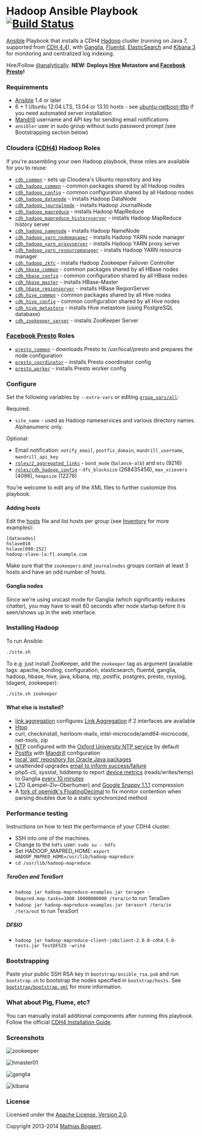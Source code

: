 Hadoop Ansible Playbook [![Build Status](https://travis-ci.org/analytically/hadoop-ansible.png)](https://travis-ci.org/analytically/hadoop-ansible)
=======================

[Ansible](http://www.ansibleworks.com/) Playbook that installs a CDH4 [Hadoop](http://hadoop.apache.org/)
cluster (running on Java 7, supported from [CDH 4.4](http://www.cloudera.com/content/cloudera-content/cloudera-docs/CDH4/latest/CDH4-Release-Notes/Whats_New_in_4-4.html)),
with [Ganglia](http://ganglia.sourceforge.net/), [Fluentd](http://fluentd.org/), [ElasticSearch](http://www.elasticsearch.org/)
and [Kibana 3](http://www.elasticsearch.org/overview/kibana/) for monitoring and centralized log indexing.

Hire/Follow [@analytically](http://twitter.com/analytically). **NEW: Deploys [Hive](http://hive.apache.org) Metastore and [Facebook Presto](http://prestodb.io)!**

### Requirements

  - [Ansible](http://www.ansibleworks.com/) 1.4 or later
  - 6 + 1 Ubuntu 12.04 LTS, 13.04 or 13.10 hosts - see [ubuntu-netboot-tftp](https://github.com/analytically/ubuntu-netboot-tftp) if you need automated server installation
  - [Mandrill](http://mandrill.com/) username and API key for sending email notifications
  - `ansibler` user in sudo group without sudo password prompt (see Bootstrapping section below)

### Cloudera ([CDH4](http://www.cloudera.com/content/support/en/documentation/cdh4-documentation/cdh4-documentation-v4-latest.html)) Hadoop Roles

If you're assembling your own Hadoop playbook, these roles are available for you to reuse:

  - [`cdh_common`](roles/cdh_common/) - sets up Cloudera's Ubuntu repository and key
  - [`cdh_hadoop_common`](roles/cdh_hadoop_common/) - common packages shared by all Hadoop nodes
  - [`cdh_hadoop_config`](roles/cdh_hadoop_config/) - common configuration shared by all Hadoop nodes
  - [`cdh_hadoop_datanode`](roles/cdh_hadoop_datanode/) - installs Hadoop DataNode
  - [`cdh_hadoop_journalnode`](roles/cdh_hadoop_journalnode/) - installs Hadoop JournalNode
  - [`cdh_hadoop_mapreduce`](roles/cdh_hadoop_mapreduce/) - installs Hadoop MapReduce
  - [`cdh_hadoop_mapreduce_historyserver`](roles/cdh_hadoop_mapreduce_historyserver/) - installs Hadoop MapReduce history server
  - [`cdh_hadoop_namenode`](roles/cdh_hadoop_namenode/) - installs Hadoop NameNode
  - [`cdh_hadoop_yarn_nodemanager`](roles/cdh_hadoop_yarn_nodemanager/) - installs Hadoop YARN node manager
  - [`cdh_hadoop_yarn_proxyserver`](roles/cdh_hadoop_yarn_proxyserver/) - installs Hadoop YARN proxy server
  - [`cdh_hadoop_yarn_resourcemanager`](roles/cdh_hadoop_yarn_resourcemanager/) - installs Hadoop YARN resource manager
  - [`cdh_hadoop_zkfc`](roles/cdh_hadoop_zkfc/) - installs Hadoop Zookeeper Failover Controller
  - [`cdh_hbase_common`](roles/cdh_hbase_common/) - common packages shared by all HBase nodes
  - [`cdh_hbase_config`](roles/cdh_hbase_common/) - common configuration shared by all HBase nodes
  - [`cdh_hbase_master`](roles/cdh_hbase_master/) - installs HBase-Master
  - [`cdh_hbase_regionserver`](roles/cdh_hbase_regionserver/) - installs HBase RegionServer
  - [`cdh_hive_common`](roles/cdh_hive_common/) - common packages shared by all Hive nodes
  - [`cdh_hive_config`](roles/cdh_hive_config/) - common configuration shared by all Hive nodes
  - [`cdh_hive_metastore`](roles/cdh_hive_metastore/) - installs Hive metastore (using PostgreSQL database)
  - [`cdh_zookeeper_server`](roles/cdh_zookeeper_server/) - installs ZooKeeper Server

### [Facebook Presto](http://prestodb.io/) Roles

  - [`presto_common`](roles/presto_common/) - downloads Presto to /usr/local/presto and prepares the node configuration
  - [`presto_coordinator`](roles/presto_coordinator/) - installs Presto coordinator config
  - [`presto_worker`](roles/presto_worker/) - installs Presto worker config

### Configure

Set the following variables by `--extra-vars` or editing [`group_vars/all`](group_vars/all):

Required:

- `site_name` - used as Hadoop nameservices and various directory names. Alphanumeric only.

Optional:

- Email notification: `notify_email`, `postfix_domain`, `mandrill_username`, `mandrill_api_key`
- [`roles/2_aggregated_links`](roles/2_aggregated_links/defaults/main.yml) - `bond_mode` (`balance-alb`) and `mtu` (9216)
- [`roles/cdh_hadoop_config`](roles/cdh_hadoop_config/defaults/main.yml) - `dfs_blocksize` (268435456), `max_xcievers` (4096), `heapsize` (12278)

You're welcome to edit any of the XML files to further customize this playbook.

#### Adding hosts

Edit the [hosts](hosts) file and list hosts per group (see [Inventory](http://www.ansibleworks.com/docs/intro_inventory.html) for more examples):

```
[datanodes]
hslave010
hslave[090:252]
hadoop-slave-[a:f].example.com
```

Make sure that the `zookeepers` and `journalnodes` groups contain at least 3 hosts and have an odd number of hosts.

#### Ganglia nodes

Since we're using unicast mode for Ganglia (which significantly reduces chatter), you may have to wait 60 seconds
after node startup before it is seen/shows up in the web interface.

### Installing Hadoop

To run Ansible:

```sh
./site.sh
```

To e.g. just install ZooKeeper, add the `zookeeper` tag as argument (available tags: apache, bonding, configuration,
elasticsearch, fluentd, ganglia, hadoop, hbase, hive, java, kibana, ntp, postfix, postgres, presto, rsyslog, tdagent, zookeeper):

```sh
./site.sh zookeeper
```

#### What else is installed?

  - [link aggregation](roles/2_aggregated_links/templates/interfaces) configures [Link Aggregation](https://help.ubuntu.com/community/UbuntuBonding) if 2 interfaces are available
  - [Htop](http://htop.sourceforge.net/)
  - curl, checkinstall, heirloom-mailx, intel-microcode/amd64-microcode, net-tools, zip
  - [NTP](http://www.ntp.org/) configured with the [Oxford University NTP service](http://www.oucs.ox.ac.uk/network/ntp/) by default
  - [Postfix](http://www.postfix.org/) with [Mandrill](http://mandrill.com/) configuration
  - [local 'apt' repository for Oracle Java packages](https://github.com/flexiondotorg/oab-java6)
  - unattended upgrades [email to inform success/failure](roles/postfix_mandrill/templates/50unattended-upgrades)
  - php5-cli, sysstat, hddtemp to report [device metrics](roles/ganglia_monitor/templates/device-metrics.php)
    (reads/writes/temp) to Ganglia [every 10 minutes](roles/ganglia_monitor/templates/device-metrics.cron.d)
  - LZO (Lempel–Ziv–Oberhumer) and [Google Snappy 1.1.1](https://code.google.com/p/snappy/) compression
  - A [fork of openjdk's FloatingDecimal](https://github.com/airlift/floatingdecimal) to fix monitor contention when parsing doubles due to a static synchronized method

### Performance testing

Instructions on how to test the performance of your CDH4 cluster.

  - SSH into one of the machines.
  - Change to the `hdfs` user: `sudo su - hdfs`
  - Set HADOOP_MAPRED_HOME: `export HADOOP_MAPRED_HOME=/usr/lib/hadoop-mapreduce`
  - `cd /usr/lib/hadoop-mapreduce`

##### TeraGen and TeraSort

  - `hadoop jar hadoop-mapreduce-examples.jar teragen -Dmapred.map.tasks=1000 10000000000 /tera/in` to run TeraGen
  - `hadoop jar hadoop-mapreduce-examples.jar terasort /tera/in /tera/out` to run TeraSort

##### DFSIO

  - `hadoop jar hadoop-mapreduce-client-jobclient-2.0.0-cdh4.5.0-tests.jar TestDFSIO -write`

### Bootstrapping

Paste your public SSH RSA key in `bootstrap/ansible_rsa.pub` and run `bootstrap.sh` to bootstrap the nodes
specified in `bootstrap/hosts`. See [`bootstrap/bootstrap.yml`](bootstrap/bootstrap.yml) for more information.

### What about Pig, Flume, etc?

You can manually install additional components after running this playbook. Follow the
official [CDH4 Installation Guide](http://www.cloudera.com/content/cloudera-content/cloudera-docs/CDH4/latest/CDH4-Installation-Guide/CDH4-Installation-Guide.html).

### Screenshots

![zookeeper](images/zookeeper.png)

![hmaster01](images/hmaster01.png)

![ganglia](images/ganglia.png)

![kibana](images/kibana.png)

### License

Licensed under the [Apache License, Version 2.0](http://www.apache.org/licenses/LICENSE-2.0).

Copyright 2013-2014 [Mathias Bogaert](mailto:mathias.bogaert@gmail.com).